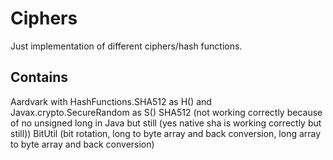 # Ciphers

Just implementation of different ciphers/hash functions.

## Contains 
Aardvark with HashFunctions.SHA512 as H() and Javax.crypto.SecureRandom as S()
SHA512 (not working correctly because of no unsigned long in Java but still (yes native sha is working correctly but still))
BitUtil (bit rotation, long to byte array and back conversion, long array to byte array and back conversion)
